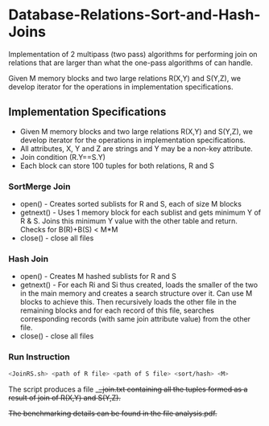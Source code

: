 # Database-Relations-Sort-and-Hash-Joins
Implementation of 2 multipass (two pass) algorithms for performing join on relations that are larger than what the one-pass algorithms of can handle.

Given M memory blocks and two large relations R(X,Y) and S(Y,Z), we develop iterator for the operations in implementation specifications.

## Implementation Specifications
- Given M memory blocks and two large relations R(X,Y) and S(Y,Z), we develop iterator for the operations in implementation specifications.
- All attributes, X, Y and Z are strings and Y may be a non-key attribute. 
- Join condition (R.Y==S.Y)
- Each block can store 100 tuples for both relations, R and S

### SortMerge Join
- open() - Creates sorted sublists for R and S, each of size M blocks
- getnext() - Uses 1 memory block for each sublist and gets minimum Y of R & S. Joins this minimum Y value with the other table and return. Checks for B(R)+B(S) < M*M
- close() - close all files

### Hash Join
- open() - Creates M hashed sublists for R and S
- getnext() - For each Ri and Si thus created, loads the smaller of the two in the
main memory and creates a search structure over it. Can use M blocks
to achieve this. Then recursively loads the other file in the remaining blocks
and for each record of this file, searches corresponding records (with same join
attribute value) from the other file.
- close() - close all files



### Run Instruction
```sh
<JoinRS.sh> <path of R file> <path of S file> <sort/hash> <M>
```

The script produces a file <R filename>_<S filename>_join.txt containing all the tuples formed as a result of join of R(X,Y) and S(Y,Z).

The benchmarking details can be found in the file analysis.pdf.

